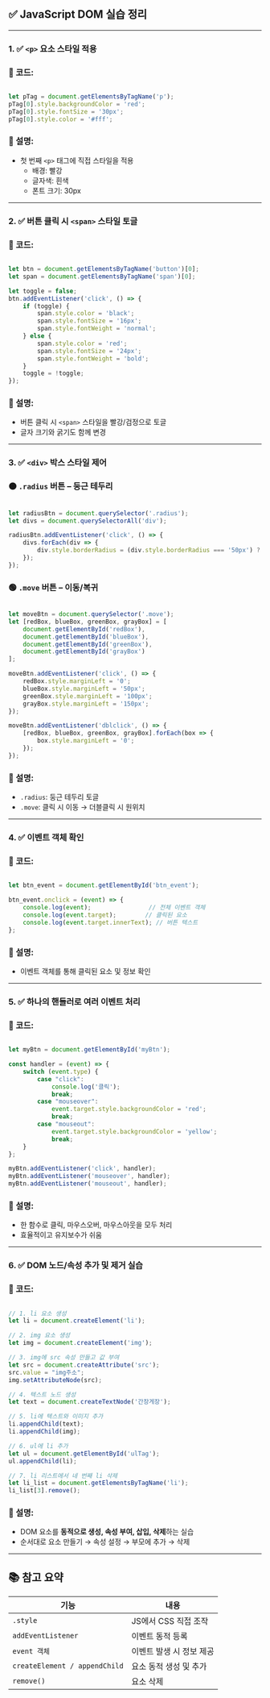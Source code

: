 ## ✅ JavaScript DOM 실습 정리

---

### 1. ✅ **`<p>` 요소 스타일 적용**

### 📄 코드:

```jsx

let pTag = document.getElementsByTagName('p');
pTag[0].style.backgroundColor = 'red';
pTag[0].style.fontSize = '30px';
pTag[0].style.color = '#fff';

```

### 📌 설명:

- 첫 번째 `<p>` 태그에 직접 스타일을 적용
    - 배경: 빨강
    - 글자색: 흰색
    - 폰트 크기: 30px

---

### 2. ✅ **버튼 클릭 시 `<span>` 스타일 토글**

### 📄 코드:

```jsx

let btn = document.getElementsByTagName('button')[0];
let span = document.getElementsByTagName('span')[0];

let toggle = false;
btn.addEventListener('click', () => {
    if (toggle) {
        span.style.color = 'black';
        span.style.fontSize = '16px';
        span.style.fontWeight = 'normal';
    } else {
        span.style.color = 'red';
        span.style.fontSize = '24px';
        span.style.fontWeight = 'bold';
    }
    toggle = !toggle;
});

```

### 📌 설명:

- 버튼 클릭 시 `<span>` 스타일을 빨강/검정으로 토글
- 글자 크기와 굵기도 함께 변경

---

### 3. ✅ **`<div>` 박스 스타일 제어**

### 🟠 `.radius` 버튼 – 둥근 테두리

```jsx

let radiusBtn = document.querySelector('.radius');
let divs = document.querySelectorAll('div');

radiusBtn.addEventListener('click', () => {
    divs.forEach(div => {
        div.style.borderRadius = (div.style.borderRadius === '50px') ? '0' : '50px';
    });
});

```

### 🟢 `.move` 버튼 – 이동/복귀

```jsx

let moveBtn = document.querySelector('.move');
let [redBox, blueBox, greenBox, grayBox] = [
    document.getElementById('redBox'),
    document.getElementById('blueBox'),
    document.getElementById('greenBox'),
    document.getElementById('grayBox')
];

moveBtn.addEventListener('click', () => {
    redBox.style.marginLeft = '0';
    blueBox.style.marginLeft = '50px';
    greenBox.style.marginLeft = '100px';
    grayBox.style.marginLeft = '150px';
});

moveBtn.addEventListener('dblclick', () => {
    [redBox, blueBox, greenBox, grayBox].forEach(box => {
        box.style.marginLeft = '0';
    });
});

```

### 📌 설명:

- `.radius`: 둥근 테두리 토글
- `.move`: 클릭 시 이동 → 더블클릭 시 원위치

---

### 4. ✅ **이벤트 객체 확인**

### 📄 코드:

```jsx

let btn_event = document.getElementById('btn_event');

btn_event.onclick = (event) => {
    console.log(event);                // 전체 이벤트 객체
    console.log(event.target);        // 클릭된 요소
    console.log(event.target.innerText); // 버튼 텍스트
};

```

### 📌 설명:

- 이벤트 객체를 통해 클릭된 요소 및 정보 확인

---

### 5. ✅ **하나의 핸들러로 여러 이벤트 처리**

### 📄 코드:

```jsx

let myBtn = document.getElementById('myBtn');

const handler = (event) => {
    switch (event.type) {
        case "click":
            console.log('클릭');
            break;
        case "mouseover":
            event.target.style.backgroundColor = 'red';
            break;
        case "mouseout":
            event.target.style.backgroundColor = 'yellow';
            break;
    }
};

myBtn.addEventListener('click', handler);
myBtn.addEventListener('mouseover', handler);
myBtn.addEventListener('mouseout', handler);

```

### 📌 설명:

- 한 함수로 클릭, 마우스오버, 마우스아웃을 모두 처리
- 효율적이고 유지보수가 쉬움

---

### 6. ✅ **DOM 노드/속성 추가 및 제거 실습**

### 📄 코드:

```jsx

// 1. li 요소 생성
let li = document.createElement('li');

// 2. img 요소 생성
let img = document.createElement('img');

// 3. img에 src 속성 만들고 값 부여
let src = document.createAttribute('src');
src.value = "img주소";
img.setAttributeNode(src);

// 4. 텍스트 노드 생성
let text = document.createTextNode('간장게장');

// 5. li에 텍스트와 이미지 추가
li.appendChild(text);
li.appendChild(img);

// 6. ul에 li 추가
let ul = document.getElementById('ulTag');
ul.appendChild(li);

// 7. li 리스트에서 네 번째 li 삭제
let li_list = document.getElementsByTagName('li');
li_list[3].remove();

```

### 📌 설명:

- DOM 요소를 **동적으로 생성, 속성 부여, 삽입, 삭제**하는 실습
- 순서대로 요소 만들기 → 속성 설정 → 부모에 추가 → 삭제

---

## 📚 참고 요약

| 기능 | 내용 |
| --- | --- |
| `.style` | JS에서 CSS 직접 조작 |
| `addEventListener` | 이벤트 동적 등록 |
| `event 객체` | 이벤트 발생 시 정보 제공 |
| `createElement / appendChild` | 요소 동적 생성 및 추가 |
| `remove()` | 요소 삭제 |